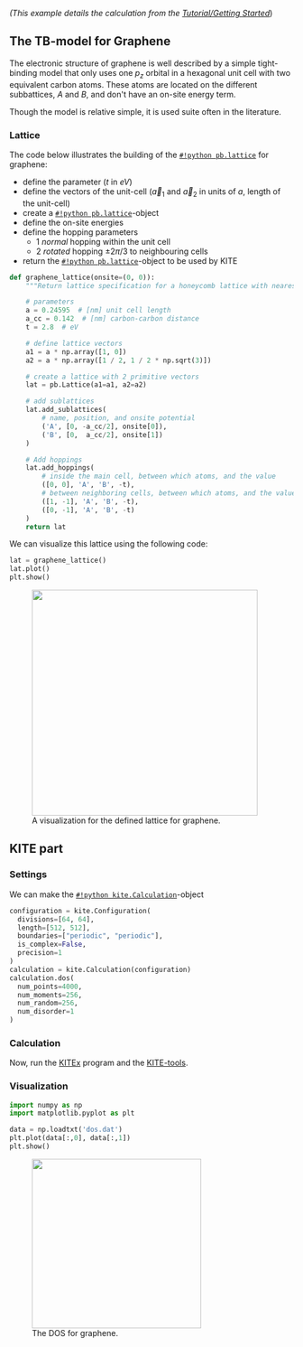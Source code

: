 *(This example details the calculation from the [Tutorial/Getting Started][tutorial]*)
## The TB-model for Graphene

The electronic structure of graphene is well described by a simple tight-binding model that only uses one $p_z$ orbital
in a hexagonal unit cell with two equivalent carbon atoms.
These atoms are located on the different subbattices, *A* and *B*, and don't have an on-site energy term.

Though the model is relative simple, it is used suite often in the literature.

### Lattice
The code below illustrates the building of the [`#!python pb.lattice`][lattice] for graphene:

* define the parameter ($t$ in $eV$)
* define the vectors of the unit-cell ($\vec a_1$ and $\vec a_2$ in units of $a$, length of the unit-cell)
* create a [`#!python pb.lattice`][lattice]-object
* define the on-site energies
* define the hopping parameters
    * 1 *normal* hopping within the unit cell
    * 2 *rotated* hopping $\pm 2 \pi/3$ to neighbouring cells
* return the [`#!python pb.lattice`][lattice]-object to be used by KITE

``` python linenums="1"
def graphene_lattice(onsite=(0, 0)):
    """Return lattice specification for a honeycomb lattice with nearest neighbor hoppings"""

    # parameters
    a = 0.24595  # [nm] unit cell length
    a_cc = 0.142  # [nm] carbon-carbon distance
    t = 2.8  # eV

    # define lattice vectors
    a1 = a * np.array([1, 0])
    a2 = a * np.array([1 / 2, 1 / 2 * np.sqrt(3)])

    # create a lattice with 2 primitive vectors
    lat = pb.Lattice(a1=a1, a2=a2)

    # add sublattices
    lat.add_sublattices(
        # name, position, and onsite potential
        ('A', [0, -a_cc/2], onsite[0]),
        ('B', [0,  a_cc/2], onsite[1])
    )

    # Add hoppings
    lat.add_hoppings(
        # inside the main cell, between which atoms, and the value
        ([0, 0], 'A', 'B', -t),
        # between neighboring cells, between which atoms, and the value
        ([1, -1], 'A', 'B', -t),
        ([0, -1], 'A', 'B', -t)
    )
    return lat
```

We can visualize this lattice using the following code:

``` python linenums="1"
lat = graphene_lattice()
lat.plot()
plt.show()
```

<div>
  <figure>
    <img src="../../../assets/images/getting_started/graphene_example.png" width="400px"/>
    <figcaption>A visualization for the defined lattice for graphene.</figcaption>
  </figure>
</div>

## KITE part
### Settings
We can make the [`#!python kite.Calculation`][calculation]-object
``` python linenums="1"
configuration = kite.Configuration(
  divisions=[64, 64],
  length=[512, 512],
  boundaries=["periodic", "periodic"],
  is_complex=False,
  precision=1
)
calculation = kite.Calculation(configuration)
calculation.dos(
  num_points=4000,
  num_moments=256,
  num_random=256,
  num_disorder=1
)
```

### Calculation
Now, run the [KITEx][kitex] program and the [KITE-tools][kitetools].

### Visualization

``` python linenums="1"
import numpy as np
import matplotlib.pyplot as plt

data = np.loadtxt('dos.dat')
plt.plot(data[:,0], data[:,1])
plt.show()
```

<div>
  <figure>
    <img src="../../../assets/images/getting_started/first_calculation.png" width="300" />
    <figcaption>The DOS for graphene.</figcaption>
  </figure>
</div>

[tutorial]: ../index.md
[calculation]: ../../api/kite.md#calculation
[getting_started]: ../index.md
[lattice]: https://docs.pybinding.site/en/stable/_api/pybinding.Lattice.html
[kitex]: ../../api/kitex.md
[kitetools]: ../../api/kite-tools.md